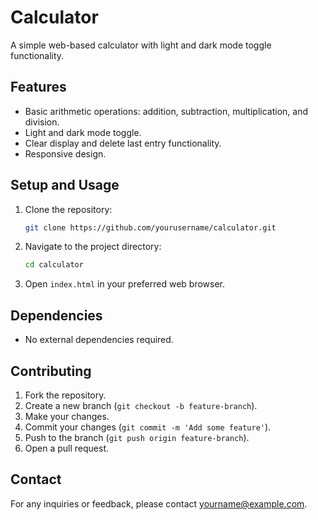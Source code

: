 # Calculator

A simple web-based calculator with light and dark mode toggle functionality.

## Features

- Basic arithmetic operations: addition, subtraction, multiplication, and division.
- Light and dark mode toggle.
- Clear display and delete last entry functionality.
- Responsive design.

## Setup and Usage

1. Clone the repository:
    ```sh
    git clone https://github.com/yourusername/calculator.git
    ```
2. Navigate to the project directory:
    ```sh
    cd calculator
    ```
3. Open `index.html` in your preferred web browser.

## Dependencies

- No external dependencies required.

## Contributing

1. Fork the repository.
2. Create a new branch (`git checkout -b feature-branch`).
3. Make your changes.
4. Commit your changes (`git commit -m 'Add some feature'`).
5. Push to the branch (`git push origin feature-branch`).
6. Open a pull request.

## Contact

For any inquiries or feedback, please contact [yourname@example.com](mailto:yourname@example.com).
